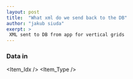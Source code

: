 ```yaml
---
layout: post
title:  "What xml do we send back to the DB"
author: "jakub siuda"
exerpt: >
 XML sent to DB from app for vertical grids
---
```



### Data in

<Results>                   <!-- Standard DB wrapper-->
    <RootItem>              <!-- Root of vertical grid data -->
        <Item_Idx />        <!-- Unique Item ID-->
        <Item_Type />       <!-- Item type-->
        <Attributes>        <!-- Rows of horizontal data -->
           <Attribute>      <!-- Column inside a row-->
            <ColumnCode/>   <!-- Unique column code -->
            <Value />       <!-- Single value/selected item -->
            <Values>        
                <Value />   <!-- Multiple values/selected items -->
            </Values>
            <IsTooltipVisible></IsTooltipVisible>   <!-- Allowed values: 0 or 1. Toggles tooltips for multi-selectable drodpowns that show the number of selected items, total items and lists all the selected items -->
        </Attributes>   
    </RootItem>         
</Results>                  